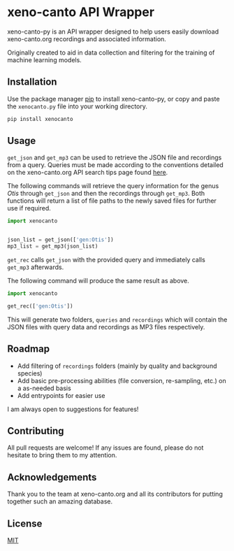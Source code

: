 # xeno-canto API Wrapper

xeno-canto-py is an API wrapper designed to help users easily download xeno-canto.org recordings and associated information.

Originally created to aid in data collection and filtering for the training of machine learning models.

## Installation

Use the package manager [pip](https://pip.pypa.io/en/stable/) to install xeno-canto-py, or copy and paste the ```xenocanto.py``` file into your working directory.

```bash
pip install xenocanto
```

## Usage

```get_json``` and ```get_mp3``` can be used to retrieve the JSON file and recordings from a query. Queries must be made according to the conventions detailed on the xeno-canto.org API search tips page found [here](https://www.xeno-canto.org/help/search).

The following commands will retrieve the query information for the genus *Otis* through ```get_json``` and then the recordings through ```get_mp3```. Both functions will return a list of file paths to the newly saved files for further use if required.

```python
import xenocanto


json_list = get_json(['gen:Otis'])
mp3_list = get_mp3(json_list)
```

```get_rec``` calls ```get_json``` with the provided query and immediately  calls ```get_mp3``` afterwards.

The following command will produce the same result as above.

```python
import xenocanto

get_rec(['gen:Otis'])
```

This will generate two folders, ```queries``` and ```recordings``` which will contain the JSON files with query data and recordings as MP3 files respectively.

## Roadmap

* Add filtering of ```recordings``` folders (mainly by quality and background species)
* Add basic pre-processing abilities (file conversion, re-sampling, etc.) on a as-needed basis
* Add entrypoints for easier use

I am always open to suggestions for features!

## Contributing

All pull requests are welcome! If any issues are found, please do not hesitate to bring them to my attention.

## Acknowledgements

Thank you to the team at xeno-canto.org and all its contributors for putting together such an amazing database.

## License

[MIT](https://choosealicense.com/licenses/mit/)